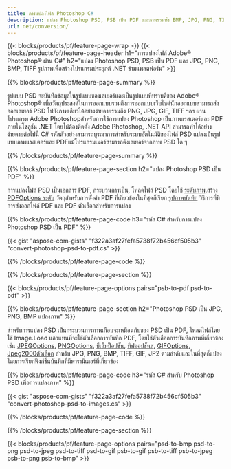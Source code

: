 ```yaml
---
title: การแปลงไฟล์ Photoshop C#
description: แปลง Photoshop PSD, PSB เป็น PDF และภาพรวมทั้ง BMP, JPG, PNG, TIFF กับไม่กี่บรรทัดของรหัส C# ผ่านห้องสมุด .NET
url: net/conversion/
---
```


{{< blocks/products/pf/feature-page-wrap >}}
{{< blocks/products/pf/feature-page-header h1="การแปลงไฟล์ Adobe® Photoshop® ผ่าน C#" h2="แปลง Photoshop PSD, PSB เป็น PDF และ JPG, PNG, BMP, TIFF รูปภาพเพื่อสร้างโปรแกรมประยุกต์ .NET ข้ามแพลตฟอร์ม" >}}

{{% blocks/products/pf/feature-page-summary %}}

รูปแบบ PSD จะบันทึกข้อมูลในรูปแบบของเลเยอร์และเป็นรูปแบบที่ทราบดีของ Adobe® Photoshop® เพื่อวัตถุประสงค์ในการออกแบบรวมถึงการออกแบบเว็บไซต์นักออกแบบสามารถส่งออกเลเยอร์ PSD ไปยังภาพเดียวได้อย่างง่ายดายรวมถึง PNG, JPG, GIF, TIFF ฯลฯ ผ่านโปรแกรม Adobe Photoshopสำหรับการใช้การแปลง Photoshop เป็นภาพแรสเตอร์และ PDF ภายในโซลูชัน .NET โดยไม่ต้องติดตั้ง Adobe Photoshop, .NET API สามารถทำได้อย่างง่ายดายต่อไปนี้ C# รหัสตัวอย่างสามารถบูรณาการสำหรับระบบอัตโนมัติของไฟล์ PSD แปลงเป็นรูปแบบภาพแรสเตอร์และ PDFแม้โปรแกรมเมอร์สามารถดึงเลเยอร์จากภาพ PSD ใด ๆ


{{% /blocks/products/pf/feature-page-summary %}}

{{% blocks/products/pf/feature-page-section h2="แปลง Photoshop PSD เป็น PDF" %}}

การแปลงไฟล์ PSD เป็นเอกสาร PDF, กระบวนการเป็น, โหลดไฟล์ PSD โดยใช้ [ระดับภาพ](https://apireference.aspose.com/net/psd/aspose.psd/image).สร้าง [PDFOptions ระดับ](https://apireference.aspose.com/net/psd/aspose.psd.imageoptions/pdfoptions) วัตถุสำหรับการตั้งค่า PDF ที่เกี่ยวข้องในที่สุดก็เรียก [รูปภาพบันทึก](https://apireference.aspose.com/net/psd/aspose.psd.image/save/methods/3) วิธีการที่มีการส่งออกไฟล์ PDF และ PDF ตัวเลือกสำหรับการแปลง

{{% blocks/products/pf/feature-page-code h3="รหัส C# สำหรับการแปลง Photoshop PSD เป็น PDF" %}}

{{< gist "aspose-com-gists" "f322a3af27fefa5738f72b456cf505b3" "convert-photoshop-psd-to-pdf.cs" >}}

{{% /blocks/products/pf/feature-page-code %}}

{{% /blocks/products/pf/feature-page-section %}}

{{< blocks/products/pf/feature-page-options pairs="psb-to-pdf psd-to-pdf" >}}

{{% blocks/products/pf/feature-page-section h2="Photoshop PSD เป็น JPG, PNG, BMP แปลงภาพ" %}}

สำหรับการแปลง PSD เป็นกระบวนการภาพเกือบจะเหมือนกับของ PSD เป็น PDF, โหลดไฟล์โดยใช้ Image.Load แล้วแทนที่จะใช้ตัวเลือกการบันทึก PDF, โดยใช้ตัวเลือกการบันทึกภาพที่เกี่ยวข้องเช่น [JPEGOptions](https://apireference.aspose.com/net/psd/aspose.psd.imageoptions/jpegoptions), [PNGOptions](https://apireference.aspose.com/net/psd/aspose.psd.imageoptions/pngoptions),  [บีเอ็มป็อปชัน](https://apireference.aspose.com/net/psd/aspose.psd.imageoptions/bmpoptions), [ทิฟออปชันส](https://apireference.aspose.com/net/psd/aspose.psd.imageoptions/tiffoptions),  [GIFOptions](https://apireference.aspose.com/net/psd/aspose.psd.imageoptions/gifoptions), [Jpeg2000ตัวเลือก](https://apireference.aspose.com/net/psd/aspose.psd.imageoptions/jpeg2000options) สำหรับ JPG, PNG, BMP, TIFF, GIF, JP2 ตามลำดับและในที่สุดก็แปลงโดยการเรียกฟังก์ชั่นบันทึกที่มีพารามิเตอร์ที่เกี่ยวข้อง


{{% blocks/products/pf/feature-page-code h3="รหัส C# สำหรับ Photoshop PSD เพื่อการแปลงภาพ" %}}

{{< gist "aspose-com-gists" "f322a3af27fefa5738f72b456cf505b3" "convert-photoshop-psd-to-images.cs" >}}

{{% /blocks/products/pf/feature-page-code %}}

{{% /blocks/products/pf/feature-page-section %}}

{{< blocks/products/pf/feature-page-options pairs="psd-to-bmp psd-to-png psd-to-jpeg psd-to-tiff psd-to-gif psb-to-gif psb-to-tiff psb-to-jpeg psb-to-png psb-to-bmp" >}}
